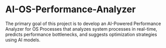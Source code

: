# AI-OS-Performance-Analyzer
The primary goal of this project is to develop an AI-Powered Performance Analyzer for OS Processes that analyzes system processes in real-time, predicts performance bottlenecks, and suggests optimization strategies using AI models.

